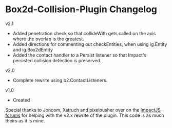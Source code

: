 Box2d-Collision-Plugin Changelog
================================

v2.1
- Added penetration check so that collideWith gets called on the axis where the overlap is the greatest.
- Added directions for commenting out checkEntities, when using ig.Entity and ig.Box2dEntity
- Added the contact handler to a Persist listener so that Impact's persisted collision detection is preserved.

v2.0
- Complete rewrite using b2.ContactListeners.

v1.0
- Created

Special thanks to Joncom, Xatruch and pixelpusher over on the [ImpactJS forums](http://impactjs.com/forums/code/box2d-collision-plugin) for helping with the v2.x rewrite of the plugin. This code is as much theirs as it is mine.

